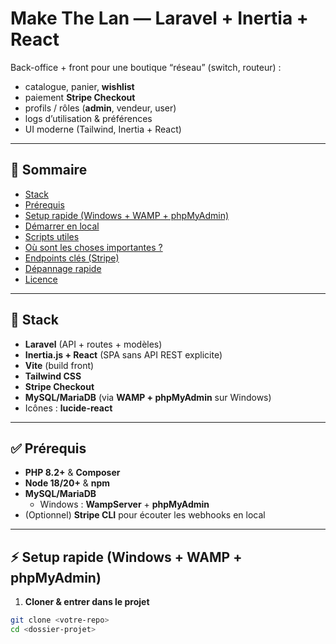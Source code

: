 # Make The Lan — Laravel + Inertia + React

Back-office + front pour une boutique “réseau” (switch, routeur) :
- catalogue, panier, **wishlist**
- paiement **Stripe Checkout**
- profils / rôles (**admin**, vendeur, user)
- logs d’utilisation & préférences
- UI moderne (Tailwind, Inertia + React)

---

## 🧭 Sommaire
- [Stack](#-stack)
- [Prérequis](#-prérequis)
- [Setup rapide (Windows + WAMP + phpMyAdmin)](#️-setup-rapide-windows--wamp--phpmyadmin)
- [Démarrer en local](#️-démarrer-en-local)
- [Scripts utiles](#-scripts-utiles)
- [Où sont les choses importantes ?](#️-où-sont-les-choses-importantes-)
- [Endpoints clés (Stripe)](#-endpoints-clés-stripe)
- [Dépannage rapide](#-dépannage-rapide)
- [Licence](#-licence)

---

## 🧱 Stack
- **Laravel** (API + routes + modèles)
- **Inertia.js + React** (SPA sans API REST explicite)
- **Vite** (build front)
- **Tailwind CSS**
- **Stripe Checkout**
- **MySQL/MariaDB** (via **WAMP + phpMyAdmin** sur Windows)
- Icônes : **lucide-react**

---

## ✅ Prérequis
- **PHP 8.2+** & **Composer**
- **Node 18/20+** & **npm**
- **MySQL/MariaDB**
  - Windows : **WampServer** + **phpMyAdmin**
- (Optionnel) **Stripe CLI** pour écouter les webhooks en local

---

## ⚡️ Setup rapide (Windows + WAMP + phpMyAdmin)

1) **Cloner & entrer dans le projet**
```bash
git clone <votre-repo>
cd <dossier-projet>
